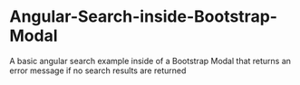 # Angular-Search-inside-Bootstrap-Modal
A basic angular search example inside of a Bootstrap Modal that returns an error message if no search results are returned
